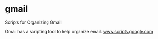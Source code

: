 # gmail
Scripts for Organizing Gmail

Gmail has a scripting tool to help organize email.
www.scripts.google.com
